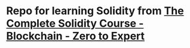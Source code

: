 # Repo for learning Solidity from [The Complete Solidity Course - Blockchain - Zero to Expert](https://www.udemy.com/course/the-complete-solidity-course-blockchain-zero-to-expert/)